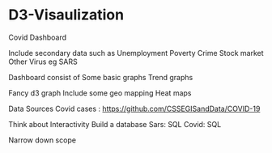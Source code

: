 # D3-Visaulization

Covid Dashboard

Include secondary data such as
Unemployment
Poverty
Crime
Stock market
Other Virus eg SARS

Dashboard consist of 
Some basic graphs
Trend graphs

Fancy d3 graph 
Include some geo mapping
Heat maps

Data Sources
Covid cases :
https://github.com/CSSEGISandData/COVID-19


Think about
Interactivity
Build a database
Sars: SQL
Covid: SQL

Narrow down scope

